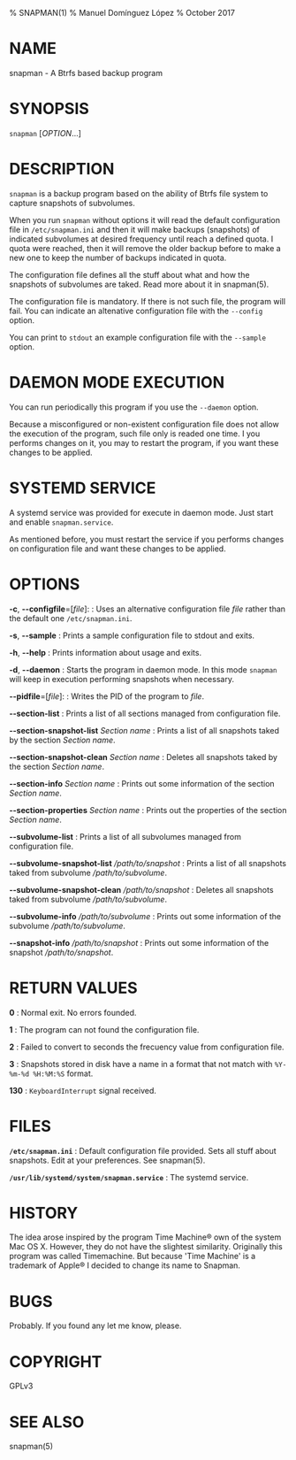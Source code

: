 % SNAPMAN(1)
% Manuel Domínguez López
% October 2017

# NAME

snapman - A Btrfs based backup program

# SYNOPSIS

`snapman` [*OPTION*...]

# DESCRIPTION

`snapman` is a backup program based on the ability of Btrfs file system to 
capture snapshots of subvolumes.

When you run `snapman` without options it will read the default 
configuration file in `/etc/snapman.ini` and then it will make 
backups (snapshots) of indicated subvolumes at desired frequency until
reach a defined quota. I quota were reached, then it will remove the older
backup before to make a new one to keep the number of backups indicated in
quota.

The configuration file defines all the stuff about what and how the 
snapshots of subvolumes are taked. Read more about it in snapman(5).

The configuration file is mandatory. If there is not such file, the 
program will fail. You can indicate an altenative configuration file
with the `--config` option.

You can print to `stdout` an example configuration file with the 
`--sample` option.

# DAEMON MODE EXECUTION

You can run periodically this program if you use the `--daemon` option.

Because a misconfigured or non-existent configuration file does not allow the execution of the program, such file only is readed one time. I you performs changes on it, you may to restart the program, if you want these changes to be applied.

# SYSTEMD SERVICE

A systemd service was provided for execute in daemon mode. Just start and enable `snapman.service`.

As mentioned before, you must restart the service if you performs changes on configuration file and want these changes to be applied.

# OPTIONS

**-c**, **--configfile**=[*file*]:
:    Uses an alternative configuration file *file* rather than the default one `/etc/snapman.ini`.

**-s**, **--sample**
:    Prints a sample configuration file to stdout and exits.

**-h**, **--help**
:    Prints information about usage and exits.

**-d**, **--daemon**
:    Starts the program in daemon mode. In this mode `snapman` will keep in execution performing snapshots when necessary.
    
**--pidfile**=[*file*]:
:    Writes the PID of the program to *file*.

**--section-list**
:   Prints a list of all sections managed from configuration file.

**--section-snapshot-list** *Section name*
:   Prints a list of all snapshots taked by the section *Section name*.

**--section-snapshot-clean** *Section name*
:   Deletes all snapshots taked by the section *Section name*.

**--section-info** *Section name*
:   Prints out some information of the section *Section name*.

**--section-properties** *Section name*
:   Prints out the properties of the section *Section name*.

**--subvolume-list**
:   Prints a list of all subvolumes managed from configuration file.

**--subvolume-snapshot-list** */path/to/snapshot*
:   Prints a list of all snapshots taked from subvolume */path/to/subvolume*.

**--subvolume-snapshot-clean** */path/to/snapshot*
:   Deletes all snapshots taked from subvolume */path/to/subvolume*.

**--subvolume-info** */path/to/subvolume*
:   Prints out some information of the subvolume */path/to/subvolume*.

**--snapshot-info** */path/to/snapshot*
:   Prints out some information of the snapshot */path/to/snapshot*.

# RETURN VALUES

**0**
:    Normal exit. No errors founded.

**1**
:    The program can not found the configuration file.
    
**2**
:    Failed to convert to seconds the frecuency value from configuration file.
    
**3**
:    Snapshots stored in disk have a name in a format that not match with `%Y-%m-%d %H:%M:%S` format.

**130**
:    `KeyboardInterrupt` signal received.
    
# FILES

**`/etc/snapman.ini`**
:    Default configuration file provided. Sets all stuff about snapshots. Edit at your preferences. See snapman(5).
    
**`/usr/lib/systemd/system/snapman.service`**
:    The systemd service.


# HISTORY

The idea arose inspired by the program Time Machine® own of the system Mac OS X. However, they do not have the slightest similarity. Originally this program was called Timemachine. But because 'Time Machine' is a trademark of Apple® I decided to change its name to Snapman.

# BUGS

Probably. If you found any let me know, please.


# COPYRIGHT

GPLv3


# SEE ALSO

snapman(5)


